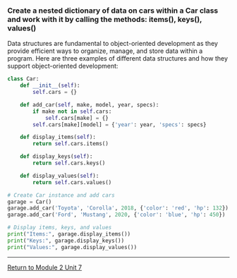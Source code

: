### Create a nested dictionary of data on cars within a Car class and work with it by calling the methods: items(), keys(), values()

Data structures are fundamental to object-oriented development as they provide efficient ways to organize, manage, and store data within a program. 
Here are three examples of different data structures and how they support object-oriented development:

```python
class Car:
    def __init__(self):
        self.cars = {}

    def add_car(self, make, model, year, specs):
        if make not in self.cars:
            self.cars[make] = {}
        self.cars[make][model] = {'year': year, 'specs': specs}

    def display_items(self):
        return self.cars.items()

    def display_keys(self):
        return self.cars.keys()

    def display_values(self):
        return self.cars.values()

# Create Car instance and add cars
garage = Car()
garage.add_car('Toyota', 'Corolla', 2018, {'color': 'red', 'hp': 132})
garage.add_car('Ford', 'Mustang', 2020, {'color': 'blue', 'hp': 450})

# Display items, keys, and values
print("Items:", garage.display_items())
print("Keys:", garage.display_keys())
print("Values:", garage.display_values())
```

---

[Return to Module 2 Unit 7](OOP_Unit07.md)
